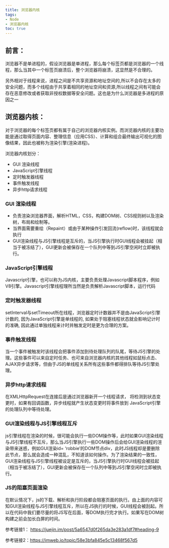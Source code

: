 ```yaml
---
title: 浏览器内核
tags: 
- Node
- 浏览器内核
toc: true
---
```

## 前言：

  浏览器不是单进程的，假设浏览器是单进程，那么每个标签页都是浏览器的一个线程，那么当其中一个标签页崩溃后，整个浏览器将崩溃，这显然是不合理的。

  另外相对于线程来说，进程之间是不共享资源和地址空间的,所以不会存在太多的安全问题，而多个线程由于共享着相同的地址空间和资源,所以线程之间有可能会存在恶意修改或者获取非授权数据等安全问题。这也是为什么浏览器是多进程的原因之一

## 浏览器内核：
对于浏览器的每个标签页都有属于自己的浏览器内核实例。而浏览器内核的主要功能是通过取得页面内容、整理信息（应用CSS）、计算和组合最终输出可视化的图像结果，因此也被称为渲染引擎(渲染进程)。

浏览器内核划分：
- GUI 渲染线程
- JavaScript引擎线程
- 定时触发器线程
- 事件触发线程
- 异步http请求线程

### GUI 渲染线程

  - 负责渲染浏览器界面，解析HTML，CSS，构建DOM树、CSS规则树以及渲染树，布局和绘制等。
  - 当界面需要重绘（Repaint）或由于某种操作引发回流(reflow)时，该线程就会执行
  - GUI渲染线程与JS引擎线程是互斥的，当JS引擎执行时GUI线程会被挂起（相当于被冻结了），GUI更新会被保存在一个队列中等到JS引擎空闲时立即被执行。
### JavaScript引擎线程
Javascript引擎，也可以称为JS内核，主要负责处理Javascript脚本程序，例如V8引擎。Javascript引擎线程理所当然是负责解析Javascript脚本，运行代码
### 定时触发器线程
setInterval与setTimeout所在线程，浏览器定时计数器并不是由JavaScript引擎计数的, 因为JavaScript引擎是单线程的, 如果处于阻塞线程状态就会影响记计时的准确, 因此通过单独线程来计时并触发定时是更为合理的方案。
### 事件触发线程
当一个事件被触发时该线程会把事件添加到待处理队列的队尾，等待JS引擎的处理。这些事件可以来自定时任务、也可来自浏览器内核的其他线程如鼠标点击、AJAX异步请求等，但由于JS的单线程关系所有这些事件都得排队等待JS引擎处理。
### 异步http请求线程
在XMLHttpRequest在连接后是通过浏览器新开一个线程请求， 将检测到状态变更时，如果有回调函数，异步线程就产生状态变更时将事件放到 JavaScript引擎的处理队列中等待处理。

### GUI渲染线程与JS引擎线程互斥
js引擎线程在渲染的时候，很可能会执行一些DOM操作等，此时如果GUI渲染线程与JS引擎线程不互斥，那么当JS引擎执行一些DOM操作后会给GUI渲染线程的渲染带来迷惑，例如GUI渲染id= ‘robbie’的DOM节点div，此时JS线程却是要删除此节点，那么就会造成一种混乱，不知道该如何操作。为了渲染结果的一致性，GUI渲染线程与JS引擎线程被设定是互斥的，当JS引擎执行时GUI线程会被挂起（相当于被冻结了），GUI更新会被保存在一个队列中等到JS引擎空闲时立即被执行。

### JS的阻塞页面渲染
在默认情况下，js的下载、解析和执行阶段都会阻塞页面的执行。由上面的内容可知GUI渲染线程与JS引擎线程互斥，所以在JS执行的时候，GUI线程会被刮起。所以在代码中我们要尽量的将JS写在后面，等DOM执行完才执行。如果写在DOM树构建之前会加长白屏的时间。

参考链接1： 
https://juejin.im/post/5a6547d0f265da3e283a1df7#heading-9
          
参考链接2：https://imweb.io/topic/58e3bfa845e5c13468f567d5

